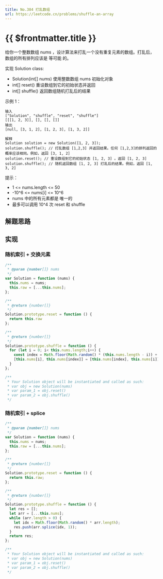 ```yaml
---
title: No.384 打乱数组
url: https://leetcode.cn/problems/shuffle-an-array
---
```


# <a class='!no-underline' :href="$frontmatter.url" target="_blank">{{ $frontmatter.title }}</a>

给你一个整数数组 nums ，设计算法来打乱一个没有重复元素的数组。打乱后，数组的所有排列应该是 等可能 的。

实现 Solution class:

- Solution(int\[\] nums) 使用整数数组 nums 初始化对象
- int\[\] reset() 重设数组到它的初始状态并返回
- int\[\] shuffle() 返回数组随机打乱后的结果

示例 1：

```text
输入
["Solution", "shuffle", "reset", "shuffle"]
[[[1, 2, 3]], [], [], []]
输出
[null, [3, 1, 2], [1, 2, 3], [1, 3, 2]]

解释
Solution solution = new Solution([1, 2, 3]);
solution.shuffle(); // 打乱数组 [1,2,3] 并返回结果。任何 [1,2,3]的排列返回的概率应该相同。例如，返回 [3, 1, 2]
solution.reset(); // 重设数组到它的初始状态 [1, 2, 3] 。返回 [1, 2, 3]
solution.shuffle(); // 随机返回数组 [1, 2, 3] 打乱后的结果。例如，返回 [1, 3, 2]
```

提示：

- 1 <= nums.length <= 50
- -10^6 <= nums\[i\] <= 10^6
- nums 中的所有元素都是 唯一的
- 最多可以调用 10^4 次 reset 和 shuffle

## 解题思路

## 实现

### 随机索引 + 交换元素

```js
/**
 * @param {number[]} nums
 */
var Solution = function (nums) {
  this.nums = nums;
  this.raw = [...this.nums];
};

/**
 * @return {number[]}
 */
Solution.prototype.reset = function () {
  return this.raw
};

/**
 * @return {number[]}
 */
Solution.prototype.shuffle = function () {
  for (let i = 0; i< this.nums.length;i++) {
    const index = Math.floor(Math.random() * (this.nums.length - i)) + i
    [this.nums[i], this.nums[index]] = [this.nums[index], this.nums[i]]
  }
};

/**
 * Your Solution object will be instantiated and called as such:
 * var obj = new Solution(nums)
 * var param_1 = obj.reset()
 * var param_2 = obj.shuffle()
 */
```

### 随机索引 + splice

```js
/**
 * @param {number[]} nums
 */
var Solution = function (nums) {
  this.nums = nums;
  this.raw = [...this.nums];
};

/**
 * @return {number[]}
 */
Solution.prototype.reset = function () {
  return this.raw;
};

/**
 * @return {number[]}
 */
Solution.prototype.shuffle = function () {
  let res = [];
  let arr = [...this.nums];
  while (arr.length > 0) {
    let idx = Math.floor(Math.random() * arr.length);
    res.push(arr.splice(idx, 1));
  }
  return res;
};

/**
 * Your Solution object will be instantiated and called as such:
 * var obj = new Solution(nums)
 * var param_1 = obj.reset()
 * var param_2 = obj.shuffle()
 */
```
